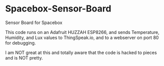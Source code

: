 # Spacebox-Sensor-Board
Sensor Board for Spacebox

This code runs on an Adafruit HUZZAH ESP8266, and sends Temperature, Humidity, and Lux values to ThingSpeak.io, and to a webserver
on port 80 for debugging.

I am NOT great at this and totally aware that the code is hacked to pieces and is NOT pretty.
